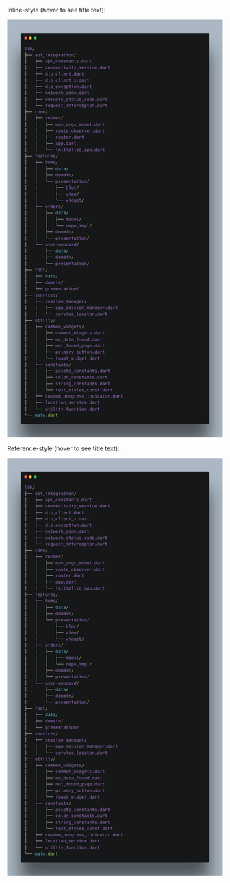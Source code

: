 Inline-style (hover to see title text):

![alt text](https://github.com/thisismanishrajput/flutter_base_project/blob/main/assets/images/project_stru.png "Title Text")

Reference-style (hover to see title text):

![alt text1][logo]

[logo]: https://github.com/thisismanishrajput/flutter_base_project/blob/main/assets/images/project_stru.png "Title Text"
